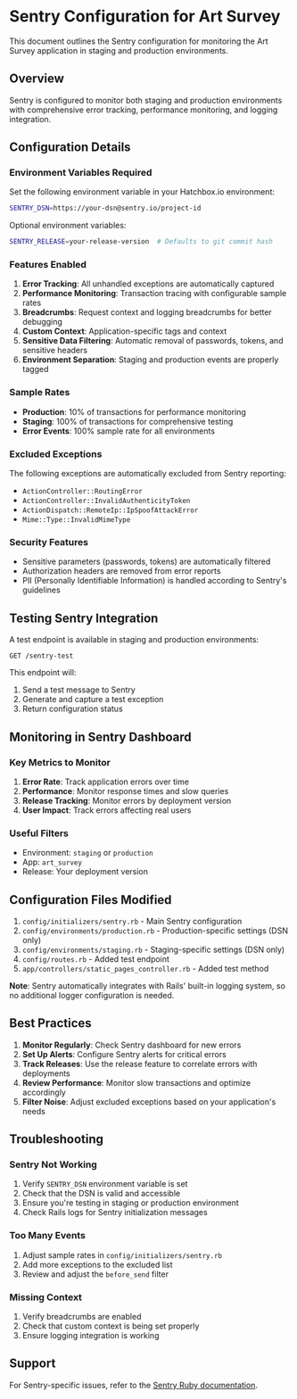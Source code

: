 # Sentry Configuration for Art Survey

This document outlines the Sentry configuration for monitoring the Art Survey application in staging and production environments.

## Overview

Sentry is configured to monitor both staging and production environments with comprehensive error tracking, performance monitoring, and logging integration.

## Configuration Details

### Environment Variables Required

Set the following environment variable in your Hatchbox.io environment:

```bash
SENTRY_DSN=https://your-dsn@sentry.io/project-id
```

Optional environment variables:
```bash
SENTRY_RELEASE=your-release-version  # Defaults to git commit hash
```

### Features Enabled

1. **Error Tracking**: All unhandled exceptions are automatically captured
2. **Performance Monitoring**: Transaction tracing with configurable sample rates
3. **Breadcrumbs**: Request context and logging breadcrumbs for better debugging
4. **Custom Context**: Application-specific tags and context
5. **Sensitive Data Filtering**: Automatic removal of passwords, tokens, and sensitive headers
6. **Environment Separation**: Staging and production events are properly tagged

### Sample Rates

- **Production**: 10% of transactions for performance monitoring
- **Staging**: 100% of transactions for comprehensive testing
- **Error Events**: 100% sample rate for all environments

### Excluded Exceptions

The following exceptions are automatically excluded from Sentry reporting:
- `ActionController::RoutingError`
- `ActionController::InvalidAuthenticityToken`
- `ActionDispatch::RemoteIp::IpSpoofAttackError`
- `Mime::Type::InvalidMimeType`

### Security Features

- Sensitive parameters (passwords, tokens) are automatically filtered
- Authorization headers are removed from error reports
- PII (Personally Identifiable Information) is handled according to Sentry's guidelines

## Testing Sentry Integration

A test endpoint is available in staging and production environments:

```
GET /sentry-test
```

This endpoint will:
1. Send a test message to Sentry
2. Generate and capture a test exception
3. Return configuration status

## Monitoring in Sentry Dashboard

### Key Metrics to Monitor

1. **Error Rate**: Track application errors over time
2. **Performance**: Monitor response times and slow queries
3. **Release Tracking**: Monitor errors by deployment version
4. **User Impact**: Track errors affecting real users

### Useful Filters

- Environment: `staging` or `production`
- App: `art_survey`
- Release: Your deployment version

## Configuration Files Modified

1. `config/initializers/sentry.rb` - Main Sentry configuration
2. `config/environments/production.rb` - Production-specific settings (DSN only)
3. `config/environments/staging.rb` - Staging-specific settings (DSN only)
4. `config/routes.rb` - Added test endpoint
5. `app/controllers/static_pages_controller.rb` - Added test method

**Note**: Sentry automatically integrates with Rails' built-in logging system, so no additional logger configuration is needed.

## Best Practices

1. **Monitor Regularly**: Check Sentry dashboard for new errors
2. **Set Up Alerts**: Configure Sentry alerts for critical errors
3. **Track Releases**: Use the release feature to correlate errors with deployments
4. **Review Performance**: Monitor slow transactions and optimize accordingly
5. **Filter Noise**: Adjust excluded exceptions based on your application's needs

## Troubleshooting

### Sentry Not Working

1. Verify `SENTRY_DSN` environment variable is set
2. Check that the DSN is valid and accessible
3. Ensure you're testing in staging or production environment
4. Check Rails logs for Sentry initialization messages

### Too Many Events

1. Adjust sample rates in `config/initializers/sentry.rb`
2. Add more exceptions to the excluded list
3. Review and adjust the `before_send` filter

### Missing Context

1. Verify breadcrumbs are enabled
2. Check that custom context is being set properly
3. Ensure logging integration is working

## Support

For Sentry-specific issues, refer to the [Sentry Ruby documentation](https://docs.sentry.io/platforms/ruby/).
